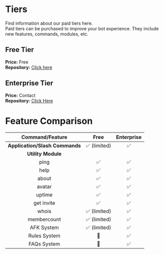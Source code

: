 # Tiers
Find information about our paid tiers here.<br>
Paid tiers can be purchased to improve your bot experience. They include new features, commands, modules, etc.

## Free Tier
**Price:** Free<br>
**Repository:** [Click here](https://github.com/discordmodutils/free)
## Enterprise Tier
**Price:** Contact<br>
**Repository:** [Click Here](https://github.com/discordmodutils/enterprise)

# Feature Comparison
| Command/Feature | Free | Enterprise |
| :---: | :---: | :---: |
| __**Application/Slash Commands**__ | ✅ (limited) | ✅ |
| __**Utility Module**__ |
| ping | ✅ | ✅ |
| help | ✅ | ✅ |
| about | ✅ | ✅ |
| avatar | ✅ | ✅ |
| uptime | ✅ | ✅ |
| get invite | ✅ | ✅ |
| whois | ✅ (limited) | ✅ |
| membercount | ✅ (limited) | ✅ |
| AFK System | ✅ (limited) | ✅ |
| Rules System | 🚫 | ✅ |
| FAQs System | 🚫 | ✅ |
